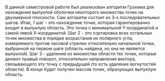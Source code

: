 В данной семестровой работе был реализован алгоритм Грэхема для нахождения выпуклой оболочки некоторого множества точек
на двухмерной плоскости. Сам алгоритм состоит из 3-х последовательных шагов. Итак, 1 шаг - это нахождение точки, которая
гарантированно входит в выпуклую область. Это точка с минимальной Y-координатой и самой левой Х-координатой. Шаг 2 - это
сортировка всех остальных точек множества в порядке возрастания их полярного угла, измеряемого против часовой стрелки
относительно начальной точки, выбранной на первом шаге (область найдена, но она не является выпуклой). Шаг 3 - удаление
из множества области тех точек, которые делают правый поворот, относительно направления вектора, связывающего эту точку
с предыдущей (то есть удаление вогнутостей области). В конце будет получен массив точек, образующих выпуклую область.